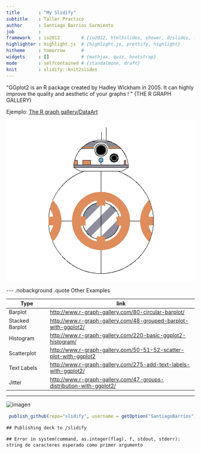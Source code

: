 ```yaml
---
title       : "My Slidify"
subtitle    : Taller Practico
author      : Santiago Barrios Sarmiento
job         : 
framework   : io2012        # {io2012, html5slides, shower, dzslides, ...}
highlighter : highlight.js  # {highlight.js, prettify, highlight}
hitheme     : tomorrow      # 
widgets     : []            # {mathjax, quiz, bootstrap}
mode        : selfcontained # {standalmone, draft}
knit        : slidify::knit2slides
---
```

"GGplot2 is an R package created by Hadley Wickham in 2005. It can highly improve the quality and aesthetic of your graphs ! " (THE R GRAPH GALLERY)

Ejemplo: [The R graph gallery/DataArt](http://www.r-graph-gallery.com/144-droid-bb-8-data-art/)





<img src="assets/fig/simple-plot-1.png" title="plot of chunk simple-plot" alt="plot of chunk simple-plot" style="display: block; margin: auto;" />

--- .nobackground .quote
Other Examples

| Type | link |
| ------ | ------ |
| Barplot |  http://www.r-graph-gallery.com/80-circular-barplot/ |
|Stacked Barplot | http://www.r-graph-gallery.com/48-grouped-barplot-with-ggplot2/ |
| Histogram | http://www.r-graph-gallery.com/220-basic-ggplot2-histogram/ |
| Scatterplot | http://www.r-graph-gallery.com/50-51-52-scatter-plot-with-ggplot2|
| Text Labels | http://www.r-graph-gallery.com/275-add-text-labels-with-ggplot2/|
| Jitter | http://www.r-graph-gallery.com/47-groups-distribution-with-ggplot2/ |

---


![imagen](http://www.callcenternews.com.ar/images/joomlart/cat-blue/gracias2016.jpg)                 


```r
 publish_github(repo="slidify", username = getOption("SantiagoBarrios"))
```

```
## Publishing deck to /slidify
```

```
## Error in system(command, as.integer(flag), f, stdout, stderr): string de caracteres esperado como primer argumento
```
